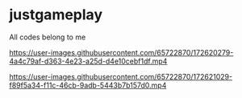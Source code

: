 # justgameplay 
All codes belong to me

https://user-images.githubusercontent.com/65722870/172620279-4a4c79af-d363-4e23-a25d-d4e10cebf1df.mp4

https://user-images.githubusercontent.com/65722870/172621029-f89f5a34-f11c-46cb-9adb-5443b7b157d0.mp4

